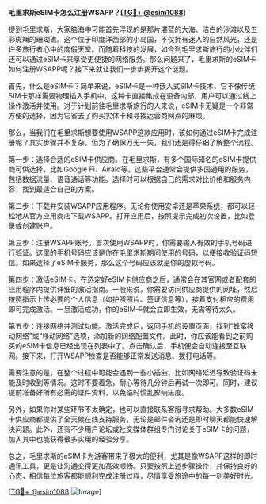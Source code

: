 **毛里求斯eSIM卡怎么注册WSAPP？[[TG💪+ @esim1088](https://t.me/s/esim1088)]**

提到毛里求斯，大家脑海中可能首先浮现的是那片湛蓝的大海、洁白的沙滩以及五彩斑斓的珊瑚礁。这个位于印度洋西部的小岛国，不仅拥有迷人的自然风光，还是许多旅行者心中的度假天堂。而随着科技的发展，如今到毛里求斯旅行的小伙伴们还可以通过eSIM卡来享受更便捷的网络服务。那么问题来了，毛里求斯的eSIM卡如何注册WSAPP呢？接下来就让我们一步步揭开这个谜题。

首先，什么是eSIM卡？简单来说，eSIM卡是一种嵌入式SIM卡技术，它不像传统SIM卡那样需要物理插入手机中。这种卡直接集成在设备内部，用户可以通过线上操作激活并使用。对于计划前往毛里求斯旅行的人来说，eSIM卡无疑是一个非常方便的选择，因为它省去了购买实体卡和寻找运营商网点的麻烦。

那么，当我们在毛里求斯想要使用WSAPP这款应用时，该如何通过eSIM卡完成注册呢？其实步骤并不复杂，但为了确保万无一失，我们还是得仔细了解整个流程。

第一步：选择合适的eSIM卡供应商。在毛里求斯，有多个国际知名的eSIM卡提供商可供选择，比如Google Fi、Airalo等。这些平台通常会提供多国通用的服务，包括数据流量、语音通话等功能。选择时可以根据自己的需求对比价格和服务内容，找到最适合自己的方案。

第二步：下载并安装WSAPP应用程序。无论你使用安卓还是苹果系统，都可以轻松地从官方应用商店下载WSAPP。打开应用后，按照提示完成初次设置，比如登录或创建账户。

第三步：注册WSAPP账号。首次使用WSAPP时，你需要输入有效的手机号码进行验证。这里的手机号码应该是你在毛里求斯期间使用的号码，以便接收验证码短信。如果选择了eSIM卡服务，那么这个号码应该就是你的虚拟号码。

第四步：激活eSIM卡。在选定好eSIM卡供应商之后，通常会在其官网或者配套的应用程序内提供详细的激活指南。一般来说，你需要访问供应商提供的网址，然后按照指示上传必要的个人信息（如护照照片、签证信息等），接着支付相应的费用即可完成激活。一旦激活成功，你的eSIM卡就会立即生效，无需等待太久。

第五步：连接网络并测试功能。激活完成后，返回手机的设置页面，找到“蜂窝移动网络”或“移动网络”选项，添加新的网络配置文件。此时，你应该能看到之前购买的eSIM卡信息已经出现在列表中了。点击确认后，手机便会自动连接至互联网。接下来，打开WSAPP检查是否能够正常发送消息、拨打电话等。

需要注意的是，在整个过程中可能会遇到一些小插曲，比如网络延迟导致验证码未能及时收到等情况。这时不要着急，耐心等待几分钟后再试一次即可。同时，建议提前准备好所有必需的证件资料，以免临时慌乱影响进度。

另外，如果你对某些环节不太确定，也可以直接联系客服寻求帮助。大多数eSIM卡供应商都提供了全天候在线支持服务，无论是邮件咨询还是即时聊天都能快速解决问题。此外，还有不少用户论坛或社交媒体群组专门讨论关于eSIM卡的问题，加入其中也能获得很多实用的经验分享。

总之，毛里求斯的eSIM卡为游客带来了极大的便利，尤其是像WSAPP这样的即时通讯工具，更是让沟通变得更加高效顺畅。只要按照上述步骤操作，并保持良好的心态，相信每位旅客都能顺利完成注册过程，尽情享受旅途中的每一刻美好时光。

[[TG💪+ @esim1088](https://t.me/s/esim1088) ![Image](https://i.postimg.cc/4NQfJmqS/Snipaste-2025-05-13-00-14-12.png)]